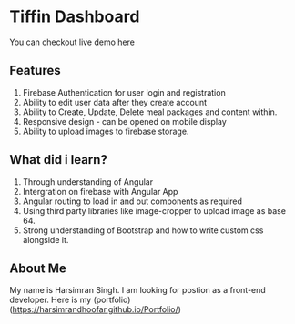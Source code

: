 # Tiffin Dashboard

You can checkout live demo [here](https://harsimrandhoofar.github.io/Tiffin-Dashboard/)

## Features
1. Firebase Authentication for user login and registration
2. Ability to edit user data after they create account
3. Ability to Create, Update, Delete meal packages and content within.
4. Responsive design - can be opened on mobile display
5. Ability to upload images to firebase storage.

## What did i learn?

1. Through understanding of Angular
2. Intergration on firebase with Angular App
3. Angular routing to load in and out components as required
4. Using third party libraries like image-cropper to upload image as base 64.
5. Strong understanding of Bootstrap and how to write custom css alongside it.

## About Me

My name is Harsimran Singh. I am looking for postion as a front-end developer. Here is my (portfolio)(https://harsimrandhoofar.github.io/Portfolio/)
